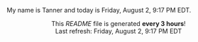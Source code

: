 My name is Tanner and today is Friday, August 2, 9:17 PM EDT.

<p align="center">This <i>README</i> file is generated <b>every 3 hours</b>!</br>Last refresh: Friday, August 2, 9:17 PM EDT<br /></p>

